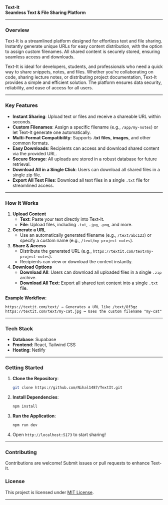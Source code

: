 **Text-It**  
**Seamless Text & File Sharing Platform**  

---

### **Overview**  
Text-It is a streamlined platform designed for effortless text and file sharing. Instantly generate unique URLs for easy content distribution, with the option to assign custom filenames. All shared content is securely stored, ensuring seamless access and downloads. 

Text-It is ideal for developers, students, and professionals who need a quick way to share snippets, notes, and files. Whether you're collaborating on code, sharing lecture notes, or distributing project documentation, Text-It provides a simple and efficient solution. The platform ensures data security, reliability, and ease of access for all users. 

---

### **Key Features**  
- **Instant Sharing**: Upload text or files and receive a shareable URL within seconds.  
- **Custom Filenames**: Assign a specific filename (e.g., `/app/my-notes`) or let Text-It generate one automatically.  
- **Multi-Format Compatibility**: Supports **.txt files**, **images**, and other common formats.  
- **Easy Downloads**: Recipients can access and download shared content via the provided URL.  
- **Secure Storage**: All uploads are stored in a robust database for future retrieval.  
- **Download All in a Single Click**: Users can download all shared files in a single zip file.  
- **Export All Text Files**: Download all text files in a single `.txt` file for streamlined access.  

---

### **How It Works**  
1. **Upload Content**  
   - **Text**: Paste your text directly into Text-It.  
   - **File**: Upload files, including `.txt`, `.jpg`, `.png`, and more.  
2. **Generate a URL**  
   - Use an automatically generated filename (e.g., `/text/abc123`) or specify a custom name (e.g., `/text/my-project-notes`).  
3. **Share & Access**  
   - Distribute the generated URL (e.g., `https://textit.com/text/my-project-notes`).  
   - Recipients can view or download the content instantly.  
4. **Download Options**  
   - **Download All**: Users can download all uploaded files in a single `.zip` archive.  
   - **Download All Text**: Export all shared text content into a single `.txt` file.  

**Example Workflow**:  
```
https://textit.com/text/ → Generates a URL like /text/8f3gz  
https://textit.com/text/my-cat.jpg → Uses the custom filename "my-cat"  
```

---

### **Tech Stack**  
- **Database**: Supabase  
- **Frontend**: React, Tailwind CSS  
- **Hosting**: Netlify  

---

### **Getting Started**  
1. **Clone the Repository**:  
   ```bash  
   git clone https://github.com/Nihal1487/TextIt.git  
   ```  
2. **Install Dependencies**:  
   ```bash  
   npm install  
   ```    
3. **Run the Application**:  
   ```bash  
   npm run dev  
   ```  
4. Open `http://localhost:5173` to start sharing!  

---

### **Contributing**  
Contributions are welcome! Submit issues or pull requests to enhance Text-It.  

### **License**  
This project is licensed under [MIT License](LICENSE).  

---

